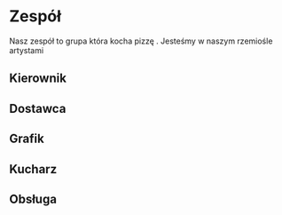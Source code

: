 
# Zespół

Nasz zespół to grupa która kocha pizzę . Jesteśmy w naszym rzemiośle artystami

## Kierownik

## Dostawca

## Grafik

## Kucharz

## Obsługa
